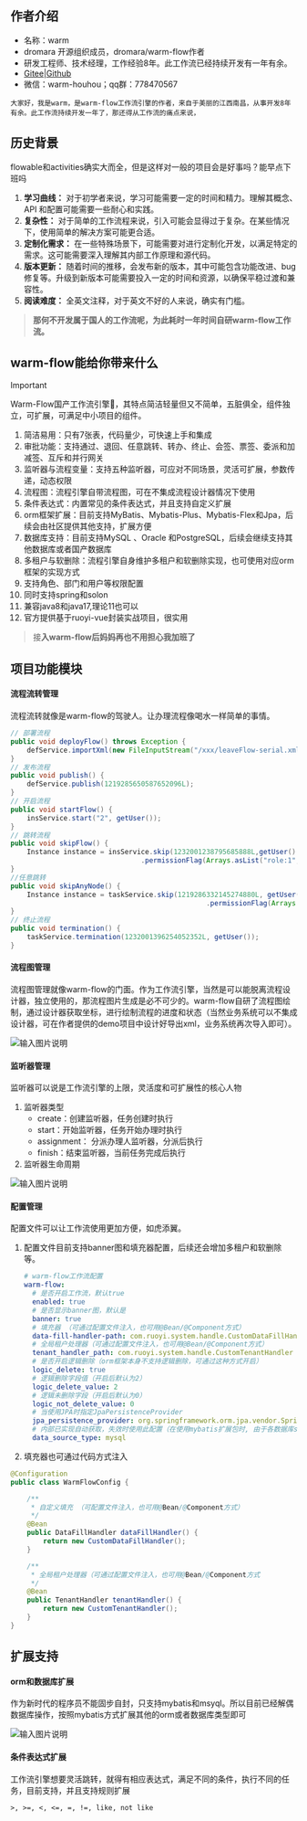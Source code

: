 ##  作者介绍

- 名称：warm
- dromara 开源组织成员，dromara/warm-flow作者
- 研发工程师、技术经理，工作经验8年。此工作流已经持续开发有一年有余。
- [Gitee](https://gitee.com/dromara/warm-flow.git)|[Github](https://github.com/dromara/warm-flow.git)
- 微信：warm-houhou；qq群：778470567



```
大家好，我是warm，是warm-flow工作流引擎的作者，来自于美丽的江西南昌，从事开发8年有余。此工作流持续开发一年了，那还得从工作流的痛点来说，
```





## 历史背景

flowable和activities确实大而全，但是这样对一般的项目会是好事吗？能早点下班吗

1. **学习曲线：** 对于初学者来说，学习可能需要一定的时间和精力。理解其概念、API 和配置可能需要一些耐心和实践。
2. **复杂性：** 对于简单的工作流程来说，引入可能会显得过于复杂。在某些情况下，使用简单的解决方案可能更合适。
3. **定制化需求：** 在一些特殊场景下，可能需要对进行定制化开发，以满足特定的需求。这可能需要深入理解其内部工作原理和源代码。
4. **版本更新：** 随着时间的推移，会发布新的版本，其中可能包含功能改进、bug 修复等。升级到新版本可能需要投入一定的时间和资源，以确保平稳过渡和兼容性。
5. **阅读难度：** 全英文注释，对于英文不好的人来说，确实有门槛。



> **那何不开发属于国人的工作流呢，为此耗时一年时间自研warm-flow工作流。**



##  warm-flow能给你带来什么

> [!IMPORTANT]
> Warm-Flow国产工作流引擎🎉，其特点简洁轻量但又不简单，五脏俱全，组件独立，可扩展，可满足中小项目的组件。

1. 简洁易用：只有7张表，代码量少，可快速上手和集成
2. 审批功能：支持通过、退回、任意跳转、转办、终止、会签、票签、委派和加减签、互斥和并行网关
3. 监听器与流程变量：支持五种监听器，可应对不同场景，灵活可扩展，参数传递，动态权限
4. 流程图：流程引擎自带流程图，可在不集成流程设计器情况下使用
5. 条件表达式：内置常见的条件表达式，并且支持自定义扩展
6. orm框架扩展：目前支持MyBatis、Mybatis-Plus、Mybatis-Flex和Jpa，后续会由社区提供其他支持，扩展方便
7. 数据库支持：目前支持MySQL 、Oracle 和PostgreSQL，后续会继续支持其他数据库或者国产数据库
8. 多租户与软删除：流程引擎自身维护多租户和软删除实现，也可使用对应orm框架的实现方式
9. 支持角色、部门和用户等权限配置
10. 同时支持spring和solon
11. 兼容java8和java17,理论11也可以
12. 官方提供基于ruoyi-vue封装实战项目，很实用

> 接**入warm-flow后妈妈再也不用担心我加班了**



##  项目功能模块

####  流程流转管理

流程流转就像是warm-flow的驾驶人。让办理流程像喝水一样简单的事情。

```java
// 部署流程
public void deployFlow() throws Exception {
    defService.importXml(new FileInputStream("/xxx/leaveFlow-serial.xml"));
}
// 发布流程
public void publish() {
    defService.publish(1219285650587652096L);
}
// 开启流程
public void startFlow() {
    insService.start("2", getUser());
}
// 跳转流程
public void skipFlow() {
    Instance instance = insService.skip(1232001238795685888L,getUser().skipType(SkipType.PASS.getKey())
                                .permissionFlag(Arrays.asList("role:1", "role:2")));
}
//任意跳转
public void skipAnyNode() {
    Instance instance = taskService.skip(1219286332145274880L, getUser().skipType(SkipType.PASS.getKey())
                								.permissionFlag(Arrays.asList("role:1", "role:2")).nodeCode("4"));
}
// 终止流程
public void termination() {
    taskService.termination(1232001396254052352L, getUser());
}
```



####  流程图管理

流程图管理就像warm-flow的门面。作为工作流引擎，当然是可以能脱离流程设计器，独立使用的，那流程图片生成是必不可少的。warm-flow自研了流程图绘制，通过设计器获取坐标，进行绘制流程的进度和状态（当然业务系统可以不集成设计器，可在作者提供的demo项目中设计好导出xml，业务系统再次导入即可）。

![输入图片说明](https://warm-flow.dromara.org/assets/demo1-CaNh-0k7.png "屏幕截图")

####  监听器管理

监听器可以说是工作流引擎的上限，灵活度和可扩展性的核心人物

1. 监听器类型
   - create：创建监听器，任务创建时执行
   - start：开始监听器，任务开始办理时执行
   - assignment： 分派办理人监听器，分派后执行
   - finish：结束监听器，当前任务完成后执行
2. 监听器生命周期

![输入图片说明](https://warm-flow.dromara.org/assets/listenerLife-DIG3If81.png "屏幕截图")

####  配置管理

配置文件可以让工作流使用更加方便，如虎添翼。

1. 配置文件目前支持banner图和填充器配置，后续还会增加多租户和软删除等。

   ```yaml
   # warm-flow工作流配置
   warm-flow:
     # 是否开启工作流，默认true
     enabled: true
     # 是否显示banner图，默认是
     banner: true
     # 填充器 （可通过配置文件注入，也可用@Bean/@Component方式）
     data-fill-handler-path: com.ruoyi.system.handle.CustomDataFillHandler
     # 全局租户处理器（可通过配置文件注入，也可用@Bean/@Component方式）
     tenant_handler_path: com.ruoyi.system.handle.CustomTenantHandler
     # 是否开启逻辑删除（orm框架本身不支持逻辑删除，可通过这种方式开启）
     logic_delete: true
     # 逻辑删除字段值（开启后默认为2）
     logic_delete_value: 2
     # 逻辑未删除字段（开启后默认为0）
     logic_not_delete_value: 0
     # 当使用JPA时指定JpaPersistenceProvider
     jpa_persistence_provider: org.springframework.orm.jpa.vendor.SpringHibernateJpaPersistenceProvider
     # 内部已实现自动获取，失效时使用此配置（在使用mybatis扩展包时, 由于各数据库sql语句存在差异, 通过此配置兼容，默认为mysql）
     data_source_type: mysql
   ```

   

2. 填充器也可通过代码方式注入

```java
@Configuration
public class WarmFlowConfig {

    /**
     * 自定义填充 （可配置文件注入，也可用@Bean/@Component方式）
     */
    @Bean
    public DataFillHandler dataFillHandler() {
        return new CustomDataFillHandler();
    }

    /**
     * 全局租户处理器（可通过配置文件注入，也可用@Bean/@Component方式
     */
    @Bean
    public TenantHandler tenantHandler() {
        return new CustomTenantHandler();
    }
}
```



## 扩展支持

####  orm和数据库扩展

作为新时代的程序员不能固步自封，只支持mybatis和msyql。所以目前已经解偶数据库操作，按照mybatis方式扩展其他的orm或者数据库类型即可

![输入图片说明](https://foruda.gitee.com/images/1714014058267232339/321e9d93_2218307.png "屏幕截图")

#### 条件表达式扩展

工作流引擎想要灵活跳转，就得有相应表达式，满足不同的条件，执行不同的任务，目前支持，并且支持规则扩展

```
>, >=, <, <=, =, !=, like, not like
```



